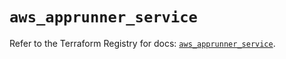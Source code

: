 # `aws_apprunner_service`

Refer to the Terraform Registry for docs: [`aws_apprunner_service`](https://registry.terraform.io/providers/hashicorp/aws/5.72.0/docs/resources/apprunner_service).
